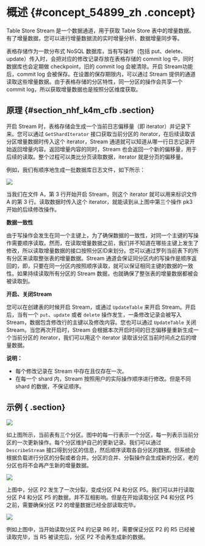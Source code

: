 # 概述 {#concept_54899_zh .concept}

Table Store Stream 是一个数据通道，用于获取 Table Store 表中的增量数据。有了增量数据，您可以进行增量数据流的实时增量分析、数据增量同步等。

表格存储作为一款分布式 NoSQL 数据库，当有写操作（包括 put、delete、update）传入时，会把对应的修改记录存放在表格存储的 commit log 中，同时数据库也会定期做 checkpoint，旧的 commit log 会被清除。开启 Stream功能后，commit log 会被保存。在设置的保存期限内，可以通过 Stream 提供的通道读取这些增量数据。由于表格存储的分区特性，同一分区的操作会共享一个 commit log，所以获取增量数据也是按照分区维度获取。

## 原理 {#section_nhf_k4m_cfb .section}

开启 Stream 时，表格存储会生成一个当前日志偏移量（即 iterator）并记录下来。您可以通过 `GetShardIterator` 接口获取当前分区的 iterator，在后续读取该分区增量数据时传入这个 iterator，Stream 通道就可以知道从哪一行日志记录开始返回增量内容。返回增量内容的同时，Stream 也会返回一个新的偏移量，用于后续的读取。整个过程可以类比分页读取数据，iterator 就是分页的偏移量。

例如，我们有顺序地生成一批数据库日志文件，如下所示：

![](http://static-aliyun-doc.oss-cn-hangzhou.aliyuncs.com/assets/img/20286/155808228811690_zh-CN.png)

当我们在文件 A，第 3 行开始开启 Stream，则这个 iterator 就可以用来标识文件 A 的第 3 行。读取数据时传入这个 iterator，就能读到从上图中第三个操作 pk3 开始的后续修改操作。

 **数据一致性** 

由于写操作会发生在同一个主键上，为了确保数据的一致性，对同一个主键的写操作需要顺序读取。然而，在读取增量数据之前，我们并不知道在哪些主键上发生了修改，所以读取增量数据的接口按照分区ID来划分。您可以通过罗列当前表下的所有分区来读取整张表的增量数据。Stream 通道会保证同分区内的写操作是顺序返回的，即，只要在同一分区内按照顺序读取，就可以保证相同主键的数据的一致性。如果持续读取所有分区的 Stream 数据，也就确保了整张表的增量数据都被会被读取到。

 **开启、关闭Stream** 

您可以在创建表的时候开启 Stream，或通过 `UpdateTable` 来开启 Stream。开启后，当有一个 `put`、`update` 或者 `delete` 操作发生，一条修改记录会被写入 Stream，数据包含修改行的主键以及修改内容。您也可以通过 `UpdateTable` 关闭 Stream。当您再次开启时，Stream 会根据本次开启时间的日志偏移量重新生成一个当前分区的 iterator，我们可以用这个 iterator 读取该分区当前时间点之后的增量数据。

**说明：** 

-   每个修改记录在 Stream 中存在且仅存在一次。
-   在每一个 shard 内，Stream 按照用户的实际操作顺序进行修改。但是不同 shard 的数据，不保证顺序。

## 示例 { .section}

![](http://static-aliyun-doc.oss-cn-hangzhou.aliyuncs.com/assets/img/20286/155808228811685_zh-CN.png)

如上图所示，当前表有三个分区。图中的每一行表示一个分区，每一列表示当前分区的一次更新操作。每个分区维护自己的更新记录。我们可以通过 `DescribeStream` 接口得到分区的信息，然后顺序读取各自分区的数据。但系统会根据负载进行分区的分裂或者合并。分区的合并、分裂操作会生成新的分区，老的分区也将不会再产生新的增量数据。

![](http://static-aliyun-doc.oss-cn-hangzhou.aliyuncs.com/assets/img/20286/155808228811687_zh-CN.png)

上图中，分区 P2 发生了一次分裂，变成分区 P4 和分区 P5。我们可以并行读取分区 P4 和分区 P5 的数据，并不互相影响。但是在开始读取分区 P4 和分区 P5 之前，需要确保分区 P2 的增量数据已经全部读取完毕。

![](http://static-aliyun-doc.oss-cn-hangzhou.aliyuncs.com/assets/img/20286/155808228811688_zh-CN.png)

例如上图中，当开始读取分区 P4 的记录 R6 时，需要保证分区 P2 的 R5 已经被读取完毕，当 R5 被读完后，分区 P2 不会再生成新的数据。

